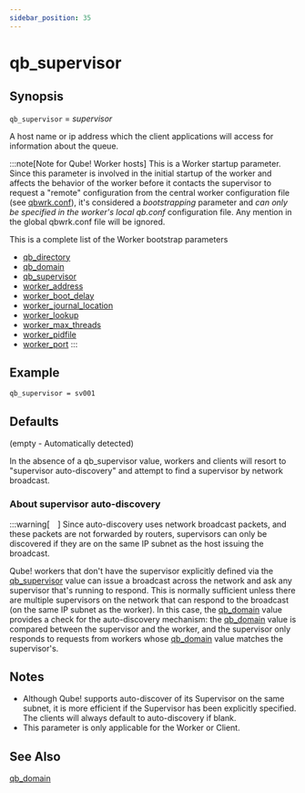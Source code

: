 ```yaml
---
sidebar_position: 35
---
```


# qb_supervisor

## Synopsis

`qb_supervisor` =  _supervisor_

A host name or ip address which the client applications will access for
information about the queue.

:::note[Note for Qube! Worker hosts]
This is a Worker startup parameter. Since this parameter is involved in the
initial startup of the worker and affects the behavior of the worker before it
contacts the supervisor to request a "remote" configuration from the central
worker configuration file (see
[qbwrk.conf](/Documentation/centralized-worker-configuration)), it's considered
a _bootstrapping_ parameter and  _can only be specified in the worker's local
qb.conf_  configuration file. Any mention in the global qbwrk.conf file will
be ignored.

This is a complete list of the Worker bootstrap parameters  

* [qb_directory](./qb_domain)
* [qb_domain](./qb_domain)
* [qb_supervisor](./qb_supervisor)
* [worker_address](./worker_address)
* [worker_boot_delay](./worker_boot_delay)
* [worker_journal_location](./worker_journal_location)
* [worker_lookup](./worker_lookup)
* [worker_max_threads](./worker_max_threads)
* [worker_pidfile](./worker_pidfile)
* [worker_port](./worker_port)
:::

## Example
```
qb_supervisor = sv001
```

## Defaults

(empty - Automatically detected)

In the absence of a qb_supervisor value, workers and clients will resort to
"supervisor auto-discovery" and attempt to find a supervisor by network
broadcast.

### About supervisor auto-discovery

:::warning[&emsp;]
Since auto-discovery uses network broadcast packets, and these packets are not
forwarded by routers, supervisors can only be discovered if they are on the
same IP subnet as the host issuing the broadcast.

Qube! workers that don't have the supervisor explicitly defined via the
[qb_supervisor](./qb_supervisor) value can issue a broadcast
across the network and ask any supervisor that's running to respond.  This is
normally sufficient unless there are multiple supervisors on the network that
can respond to the broadcast (on the same IP subnet as the worker).  In this
case, the [qb_domain](./qb_domain) value provides a check for
the auto-discovery mechanism: the [qb_domain](./qb_domain) value
is compared between the supervisor and the worker, and the supervisor only
responds to requests from workers whose [qb_domain](./qb_domain)
value matches the supervisor's.

## Notes

* Although Qube! supports auto-discover of its Supervisor on the same subnet,
it is more efficient if the Supervisor has been explicitly specified. The clients
will always default to auto-discovery if blank.
* This parameter is only applicable for the Worker or Client.

## See Also

[qb_domain](./qb_domain)

